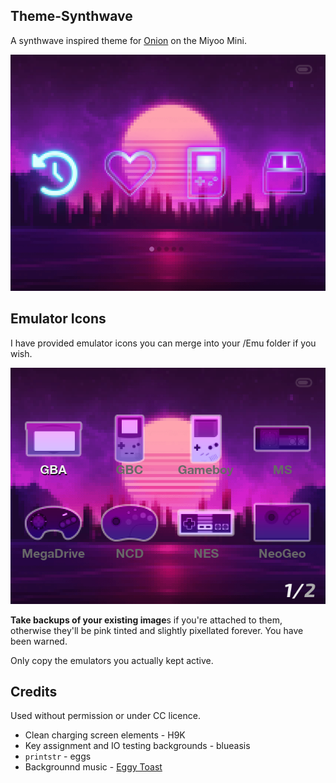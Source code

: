 ## Theme-Synthwave
A synthwave inspired theme for [Onion](https://github.com/jimgraygit/Onion) on the Miyoo Mini.

![Screenshot of Theme-Synthwave homescreen](https://github.com/unbolt/Theme-Synthwave/blob/main/screenshots/screenshot00.png)

## Emulator Icons

I have provided emulator icons you can merge into your /Emu folder if you wish. 

![Screenshot of Theme-Synthwave emulator icons](https://github.com/unbolt/Theme-Synthwave/blob/main/screenshots/screenshot01.png)

**Take backups of your existing image**s if you're attached to them, otherwise they'll be pink tinted and slightly pixellated forever. You have been warned.

Only copy the emulators you actually kept active.


## Credits
Used without permission or under CC licence.
 - Clean charging screen elements - H9K
 - Key assignment and IO testing backgrounds - blueasis
 - `printstr` - eggs
 - Backgrounnd music - [Eggy Toast](https://freemusicarchive.org/music/eggy-toast)

